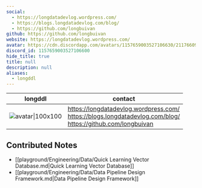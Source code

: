 ```yaml
---
social: 
  - https://longdatadevlog.wordpress.com/
  - https://blogs.longdatadevlog.com/blog/
  - https://github.com/longbuivan
github: https://github.com/longbuivan
website: https://longdatadevlog.wordpress.com/
avatar: https://cdn.discordapp.com/avatars/1157659003527106630/211766094de8ebfa08e49216f0710d5a
discord_id: 1157659003527106600
hide_title: true
title: null
description: null
aliases: 
  - longddl
---
```

<div class="profile"/>

| longddl                                                                                                     | contact                                                                                                          |
| ----------------------------------------------------------------------------------------------------------- | ---------------------------------------------------------------------------------------------------------------- |
| ![avatar\|100x100](https://cdn.discordapp.com/avatars/1157659003527106630/211766094de8ebfa08e49216f0710d5a) | https://longdatadevlog.wordpress.com/<br>https://blogs.longdatadevlog.com/blog/<br>https://github.com/longbuivan |

## Contributed Notes

- [[playground/Engineering/Data/Quick Learning Vector Database.md|Quick Learning Vector Database]]
- [[playground/Engineering/Data/Data Pipeline Design Framework.md|Data Pipeline Design Framework]]